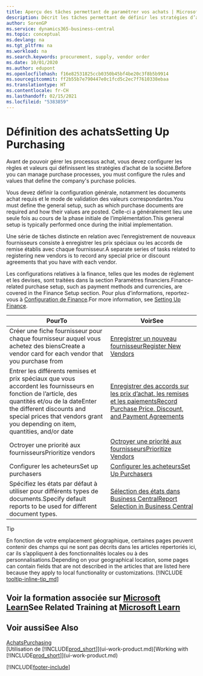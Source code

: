 ```yaml
---
title: Aperçu des tâches permettant de paramétrer vos achats | Microsoft Docs
description: Décrit les tâches permettant de définir les stratégies d’approvisionnement de votre société et de déterminer vos processus d’achat.
author: SorenGP
ms.service: dynamics365-business-central
ms.topic: conceptual
ms.devlang: na
ms.tgt_pltfrm: na
ms.workload: na
ms.search.keywords: procurement, supply, vendor order
ms.date: 10/01/2020
ms.author: edupont
ms.openlocfilehash: f16e82531825ccb0350b45bf4be20c3f8b5b9914
ms.sourcegitcommit: ff2b55b7e790447e0c1fcd5c2ec7f7610338ebaa
ms.translationtype: HT
ms.contentlocale: fr-CH
ms.lasthandoff: 02/15/2021
ms.locfileid: "5383859"
---
```

# <a name="setting-up-purchasing"></a><span data-ttu-id="fe13e-103">Définition des achats</span><span class="sxs-lookup"><span data-stu-id="fe13e-103">Setting Up Purchasing</span></span>
<span data-ttu-id="fe13e-104">Avant de pouvoir gérer les processus achat, vous devez configurer les règles et valeurs qui définissent les stratégies d’achat de la société.</span><span class="sxs-lookup"><span data-stu-id="fe13e-104">Before you can manage purchase processes, you must configure the rules and values that define the company's purchase policies.</span></span>

<span data-ttu-id="fe13e-105">Vous devez définir la configuration générale, notamment les documents achat requis et le mode de validation des valeurs correspondantes.</span><span class="sxs-lookup"><span data-stu-id="fe13e-105">You must define the general setup, such as which purchase documents are required and how their values are posted.</span></span> <span data-ttu-id="fe13e-106">Celle-ci a généralement lieu une seule fois au cours de la phase initiale de l’implémentation.</span><span class="sxs-lookup"><span data-stu-id="fe13e-106">This general setup is typically performed once during the initial implementation.</span></span>

<span data-ttu-id="fe13e-107">Une série de tâches distincte en relation avec l’enregistrement de nouveaux fournisseurs consiste à enregistrer les prix spéciaux ou les accords de remise établis avec chaque fournisseur.</span><span class="sxs-lookup"><span data-stu-id="fe13e-107">A separate series of tasks related to registering new vendors is to record any special price or discount agreements that you have with each vendor.</span></span>

<span data-ttu-id="fe13e-108">Les configurations relatives à la finance, telles que les modes de règlement et les devises, sont traitées dans la section Paramètres financiers.</span><span class="sxs-lookup"><span data-stu-id="fe13e-108">Finance-related purchase setup, such as payment methods and currencies, are covered in the Finance Setup section.</span></span> <span data-ttu-id="fe13e-109">Pour plus d’informations, reportez-vous à [Configuration de Finance](finance-setup-finance.md).</span><span class="sxs-lookup"><span data-stu-id="fe13e-109">For more information, see [Setting Up Finance](finance-setup-finance.md).</span></span>

| <span data-ttu-id="fe13e-110">Pour</span><span class="sxs-lookup"><span data-stu-id="fe13e-110">To</span></span> | <span data-ttu-id="fe13e-111">Voir</span><span class="sxs-lookup"><span data-stu-id="fe13e-111">See</span></span> |
| --- | --- |
| <span data-ttu-id="fe13e-112">Créer une fiche fournisseur pour chaque fournisseur auquel vous achetez des biens</span><span class="sxs-lookup"><span data-stu-id="fe13e-112">Create a vendor card for each vendor that you purchase from</span></span>|[<span data-ttu-id="fe13e-113">Enregistrer un nouveau fournisseur</span><span class="sxs-lookup"><span data-stu-id="fe13e-113">Register New Vendors</span></span>](purchasing-how-register-new-vendors.md) |
| <span data-ttu-id="fe13e-114">Entrer les différents remises et prix spéciaux que vous accordent les fournisseurs en fonction de l’article, des quantités et/ou de la date</span><span class="sxs-lookup"><span data-stu-id="fe13e-114">Enter the different discounts and special prices that vendors grant you depending on item, quantities, and/or date</span></span> |[<span data-ttu-id="fe13e-115">Enregistrer des accords sur les prix d’achat, les remises et les paiements</span><span class="sxs-lookup"><span data-stu-id="fe13e-115">Record Purchase Price, Discount, and Payment Agreements</span></span>](purchasing-how-record-purchase-price-discount-payment-agreements.md) |
| <span data-ttu-id="fe13e-116">Octroyer une priorité aux fournisseurs</span><span class="sxs-lookup"><span data-stu-id="fe13e-116">Prioritize vendors</span></span> |[<span data-ttu-id="fe13e-117">Octroyer une priorité aux fournisseurs</span><span class="sxs-lookup"><span data-stu-id="fe13e-117">Prioritize Vendors</span></span>](purchasing-how-prioritize-vendors.md) |
| <span data-ttu-id="fe13e-118">Configurer les acheteurs</span><span class="sxs-lookup"><span data-stu-id="fe13e-118">Set up purchasers</span></span> |[<span data-ttu-id="fe13e-119">Configurer les acheteurs</span><span class="sxs-lookup"><span data-stu-id="fe13e-119">Set Up Purchasers</span></span>](purchasing-how-setup-purchasers.md) |
|<span data-ttu-id="fe13e-120">Spécifiez les états par défaut à utiliser pour différents types de documents.</span><span class="sxs-lookup"><span data-stu-id="fe13e-120">Specify default reports to be used for different document types.</span></span>|[<span data-ttu-id="fe13e-121">Sélection des états dans Business Central</span><span class="sxs-lookup"><span data-stu-id="fe13e-121">Report Selection in Business Central</span></span>](across-report-selections.md)|

> [!TIP]
> <span data-ttu-id="fe13e-122">En fonction de votre emplacement géographique, certaines pages peuvent contenir des champs qui ne sont pas décrits dans les articles répertoriés ici, car ils s’appliquent à des fonctionnalités locales ou à des personnalisations.</span><span class="sxs-lookup"><span data-stu-id="fe13e-122">Depending on your geographical location, some pages can contain fields that are not described in the articles that are listed here because they apply to local functionality or customizations.</span></span> [!INCLUDE [tooltip-inline-tip_md](includes/tooltip-inline-tip_md.md)]

## <a name="see-related-training-at-microsoft-learn"></a><span data-ttu-id="fe13e-123">Voir la formation associée sur [Microsoft Learn](/learn/paths/trade-get-started-dynamics-365-business-central/)</span><span class="sxs-lookup"><span data-stu-id="fe13e-123">See Related Training at [Microsoft Learn](/learn/paths/trade-get-started-dynamics-365-business-central/)</span></span>

## <a name="see-also"></a><span data-ttu-id="fe13e-124">Voir aussi</span><span class="sxs-lookup"><span data-stu-id="fe13e-124">See Also</span></span>

[<span data-ttu-id="fe13e-125">Achats</span><span class="sxs-lookup"><span data-stu-id="fe13e-125">Purchasing</span></span>](purchasing-manage-purchasing.md)  
<span data-ttu-id="fe13e-126">[Utilisation de [!INCLUDE[prod_short](includes/prod_short.md)]](ui-work-product.md)</span><span class="sxs-lookup"><span data-stu-id="fe13e-126">[Working with [!INCLUDE[prod_short](includes/prod_short.md)]](ui-work-product.md)</span></span>


[!INCLUDE[footer-include](includes/footer-banner.md)]